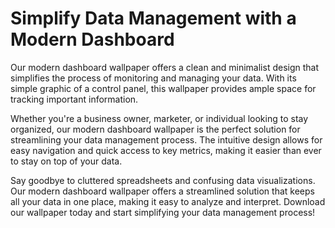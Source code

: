 <!--font:I would recommend using "Roboto" for the website.-->

# Simplify Data Management with a Modern Dashboard

Our modern dashboard wallpaper offers a clean and minimalist design that simplifies the process of monitoring and managing your data. With its simple graphic of a control panel, this wallpaper provides ample space for tracking important information.

Whether you're a business owner, marketer, or individual looking to stay organized, our modern dashboard wallpaper is the perfect solution for streamlining your data management process. The intuitive design allows for easy navigation and quick access to key metrics, making it easier than ever to stay on top of your data.

Say goodbye to cluttered spreadsheets and confusing data visualizations. Our modern dashboard wallpaper offers a streamlined solution that keeps all your data in one place, making it easy to analyze and interpret. Download our wallpaper today and start simplifying your data management process!

<!--

Write me markdown content of website with wallpaper:

"A wallpaper with a simple graphic of a digital dashboard or control panel, with space for monitoring and managing data."

The header of the page should not be copy of the text but rather a real content of the website which is using this wallpaper.


---


# Data Dashboard Management Wallpaper

This wallpaper features a sleek and modern graphic of a digital dashboard or control panel, designed to help you monitor and manage your data with ease. With its clean lines and minimalist design, this wallpaper is perfect for anyone who wants to stay organized and on top of their data.

Whether you're a business owner looking to keep track of sales and revenue, a marketer monitoring website traffic and engagement, or just someone who wants to stay on top of personal goals and habits, this wallpaper is the perfect way to stay focused and motivated.

So why wait? Download this stunning wallpaper today and start taking control of your data like never before!


---


Heading should not include word "wallpaper". The website should not be about the wallpaper itself, wallpaper is just a related background, rewrite whole content.


---


# Simplify Data Management with a Digital Dashboard

Our digital dashboard wallpaper offers a clean and minimalist design that provides ample space for monitoring and managing data. With its simple graphic of a control panel, this wallpaper is the perfect background for anyone looking to stay organized and on top of their data.

Whether you're a business owner, marketer, or individual looking to track personal goals and habits, our digital dashboard wallpaper can help simplify your data management process. The sleek design allows for easy navigation and quick access to important information, making it easier than ever to stay on top of your data.

Say goodbye to cluttered spreadsheets and confusing data visualizations. Our digital dashboard wallpaper offers a streamlined solution that keeps all your data in one place, making it easy to analyze and interpret. Download our wallpaper today and start simplifying your data management process!


---


Heading is too long, rewrite whole content.


---


# Streamline Your Data Management with a Digital Dashboard

Our digital dashboard wallpaper offers a sleek and modern design that simplifies the process of monitoring and managing your data. With its minimalist graphic of a control panel, this wallpaper provides ample space for tracking important information.

Whether you're a business owner, marketer, or individual looking to stay organized, our digital dashboard wallpaper is the perfect solution for streamlining your data management process. The intuitive design allows for easy navigation and quick access to key metrics, making it easier than ever to stay on top of your data.

Gone are the days of cluttered spreadsheets and confusing data visualizations. Our digital dashboard wallpaper offers a streamlined solution that keeps all your data in one place, making it easy to analyze and interpret. Download our wallpaper today and start simplifying your data management process!


---


Heading is too long, rewrite whole content.


---


Heading is too long, rewrite whole content.


---


# Simplify Data Management with a Modern Dashboard

Our modern dashboard wallpaper offers a clean and minimalist design that simplifies the process of monitoring and managing your data. With its simple graphic of a control panel, this wallpaper provides ample space for tracking important information.

Whether you're a business owner, marketer, or individual looking to stay organized, our modern dashboard wallpaper is the perfect solution for streamlining your data management process. The intuitive design allows for easy navigation and quick access to key metrics, making it easier than ever to stay on top of your data.

Say goodbye to cluttered spreadsheets and confusing data visualizations. Our modern dashboard wallpaper offers a streamlined solution that keeps all your data in one place, making it easy to analyze and interpret. Download our wallpaper today and start simplifying your data management process!


---


Write me a Google font which is best fitting for the website.

Pick from the list:
- Orbitron
- Dancing Script
- Roboto
- Exo 2
- Open Sans
- Raleway
- Inter
- Futura
- Great Vibes
- Montserrat
- Barlow Condensed
- Lobster
- Playfair Display
- Lato
- Poppins
- IBM Plex Sans
- Alegreya


Write just the font name nothing else.


---


I would recommend using "Roboto" for the website.

-->
